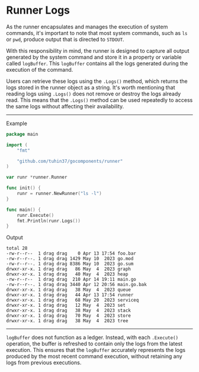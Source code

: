 # Runner Logs

As the runner encapsulates and manages the execution of system commands, it's important to note that most system commands, such as `ls` or `pwd`, produce output that is directed to `STDOUT`.

With this responsibility in mind, the runner is designed to capture all output generated by the system command and store it in a property or variable called `logBuffer`. This `logBuffer` contains all the logs generated during the execution of the command.

Users can retrieve these logs using the `.Logs()` method, which returns the logs stored in the runner object as a string. It's worth mentioning that reading logs using `.Logs()` does not remove or destroy the logs already read. This means that the `.Logs()` method can be used repeatedly to access the same logs without affecting their availability.

---

Example

```go
package main

import (
    "fmt"

    "github.com/tuhin37/gocomponents/runner"
)

var runr *runner.Runner

func init() {
    runr = runner.NewRunner("ls -l")
}

func main() {
    runr.Execute()
    fmt.Println(runr.Logs())
}
```

Output

```shell
total 28
-rw-r--r--  1 drag drag    0 Apr 13 17:54 foo.bar
-rw-r--r--. 1 drag drag 1429 May 10  2023 go.mod
-rw-r--r--. 1 drag drag 8386 May 10  2023 go.sum
drwxr-xr-x. 1 drag drag   86 May  4  2023 graph
drwxr-xr-x. 1 drag drag   40 May  4  2023 heap
-rw-r--r--  1 drag drag  210 Apr 14 19:11 main.go
-rw-r--r--. 1 drag drag 3440 Apr 12 20:56 main.go.bak
drwxr-xr-x. 1 drag drag   38 May  4  2023 queue
drwxr-xr-x. 1 drag drag   44 Apr 13 17:54 runner
drwxr-xr-x. 1 drag drag   68 May 20  2023 serviceq
drwxr-xr-x. 1 drag drag   12 May  4  2023 set
drwxr-xr-x. 1 drag drag   38 May  4  2023 stack
drwxr-xr-x. 1 drag drag   70 May  4  2023 store
drwxr-xr-x. 1 drag drag   38 May  4  2023 tree
```

---

`logBuffer` does not function as a ledger. Instead, with each `.Execute()` operation, the buffer is refreshed to contain only the logs from the latest execution. This ensures that the `logBuffer` accurately represents the logs produced by the most recent command execution, without retaining any logs from previous executions.
